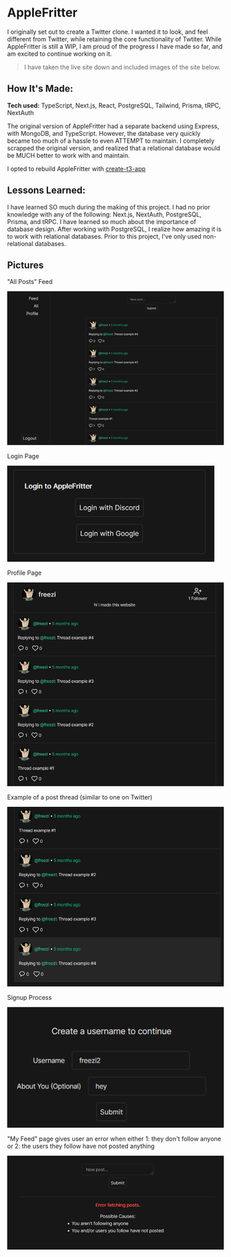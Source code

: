 # AppleFritter

I originally set out to create a Twitter clone. I wanted it to look, and feel different from Twitter, while retaining the core functionality of Twtiter. While AppleFritter is still a WIP, I am proud of the progress I have made so far, and am excited to continue working on it.

> I have taken the live site down and included images of the site below.

## How It's Made:

**Tech used:** TypeScript, Next.js, React, PostgreSQL, Tailwind, Prisma, tRPC, NextAuth

The original version of AppleFritter had a separate backend using Express, with MongoDB, and TypeScript. However, the database very quickly became too much of a hassle to even ATTEMPT to maintain. I completely scrapped the original version, and realized that a relational database would be MUCH better to work with and maintain.

I opted to rebuild AppleFritter with [create-t3-app](https://github.com/t3-oss/create-t3-app)

## Lessons Learned:

I have learned SO much during the making of this project. I had no prior knowledge with any of the following: Next.js, NextAuth, PostgreSQL, Prisma, and tRPC. I have learned so much about the importance of database design. After working with PostgreSQL, I realize how amazing it is to work with relational databases. Prior to this project, I've only used non-relational databases.

## Pictures

"All Posts" Feed

!["All Posts" Feed](https://github.com/ky-ler/applefritter/raw/main/media/main.png)

Login Page

![Login Page](https://github.com/ky-ler/applefritter/raw/main/media/login_page.png)

Profile Page

![Profile Page](https://github.com/ky-ler/applefritter/raw/main/media/profile_page.png)

Example of a post thread (similar to one on Twitter)

![Post Thread](https://github.com/ky-ler/applefritter/raw/main/media/thread_example.png)

Signup Process

![Signup Process](https://github.com/ky-ler/applefritter/raw/main/media/signup_process.png)

"My Feed" page gives user an error when either 1: they don't follow anyone or 2: the users they follow have not posted anything

!["My Feed" page when a user doesn't follow anyone gives an error](https://github.com/ky-ler/applefritter/raw/main/media/feed_without_following_anyone.png)
